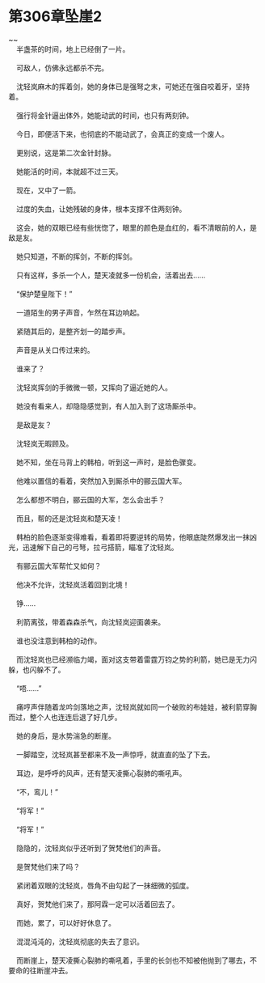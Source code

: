 # 第306章坠崖2
~~<br>&nbsp;&nbsp;&nbsp;&nbsp;半盏茶的时间，地上已经倒了一片。<br><br>&nbsp;&nbsp;&nbsp;&nbsp;可敌人，仿佛永远都杀不完。<br><br>&nbsp;&nbsp;&nbsp;&nbsp;沈轻岚麻木的挥着剑，她的身体已是强弩之末，可她还在强自咬着牙，坚持着。<br><br>&nbsp;&nbsp;&nbsp;&nbsp;强行将金针逼出体外，她能动武的时间，也只有两刻钟。<br><br>&nbsp;&nbsp;&nbsp;&nbsp;今日，即便活下来，也彻底的不能动武了，会真正的变成一个废人。<br><br>&nbsp;&nbsp;&nbsp;&nbsp;更别说，这是第二次金针封脉。<br><br>&nbsp;&nbsp;&nbsp;&nbsp;她能活的时间，本就超不过三天。<br><br>&nbsp;&nbsp;&nbsp;&nbsp;现在，又中了一箭。<br><br>&nbsp;&nbsp;&nbsp;&nbsp;过度的失血，让她残破的身体，根本支撑不住两刻钟。<br><br>&nbsp;&nbsp;&nbsp;&nbsp;这会，她的双眼已经有些恍惚了，眼里的颜色是血红的，看不清眼前的人，是敌是友。<br><br>&nbsp;&nbsp;&nbsp;&nbsp;她只知道，不断的挥剑，不断的挥剑。<br><br>&nbsp;&nbsp;&nbsp;&nbsp;只有这样，多杀一个人，楚天凌就多一份机会，活着出去……<br><br>&nbsp;&nbsp;&nbsp;&nbsp;“保护楚皇陛下！”<br><br>&nbsp;&nbsp;&nbsp;&nbsp;一道陌生的男子声音，乍然在耳边响起。<br><br>&nbsp;&nbsp;&nbsp;&nbsp;紧随其后的，是整齐划一的踏步声。<br><br>&nbsp;&nbsp;&nbsp;&nbsp;声音是从关口传过来的。<br><br>&nbsp;&nbsp;&nbsp;&nbsp;谁来了？<br><br>&nbsp;&nbsp;&nbsp;&nbsp;沈轻岚挥剑的手微微一顿，又挥向了逼近她的人。<br><br>&nbsp;&nbsp;&nbsp;&nbsp;她没有看来人，却隐隐感觉到，有人加入到了这场厮杀中。<br><br>&nbsp;&nbsp;&nbsp;&nbsp;是敌是友？<br><br>&nbsp;&nbsp;&nbsp;&nbsp;沈轻岚无暇顾及。<br><br>&nbsp;&nbsp;&nbsp;&nbsp;她不知，坐在马背上的韩柏，听到这一声时，是脸色骤变。<br><br>&nbsp;&nbsp;&nbsp;&nbsp;他难以置信的看着，突然加入到厮杀中的郦云国大军。<br><br>&nbsp;&nbsp;&nbsp;&nbsp;怎么都想不明白，郦云国的大军，怎么会出手？<br><br>&nbsp;&nbsp;&nbsp;&nbsp;而且，帮的还是沈轻岚和楚天凌！<br><br>&nbsp;&nbsp;&nbsp;&nbsp;韩柏的脸色逐渐变得难看，看着即将要逆转的局势，他眼底陡然爆发出一抹凶光，迅速解下自己的弓弩，拉弓搭箭，瞄准了沈轻岚。<br><br>&nbsp;&nbsp;&nbsp;&nbsp;有郦云国大军帮忙又如何？<br><br>&nbsp;&nbsp;&nbsp;&nbsp;他决不允许，沈轻岚活着回到北境！<br><br>&nbsp;&nbsp;&nbsp;&nbsp;铮……<br><br>&nbsp;&nbsp;&nbsp;&nbsp;利箭离弦，带着森森杀气，向沈轻岚迎面袭来。<br><br>&nbsp;&nbsp;&nbsp;&nbsp;谁也没注意到韩柏的动作。<br><br>&nbsp;&nbsp;&nbsp;&nbsp;而沈轻岚也已经濒临力竭，面对这支带着雷霆万钧之势的利箭，她已是无力闪躲，也闪躲不了。<br><br>&nbsp;&nbsp;&nbsp;&nbsp;“唔……”<br><br>&nbsp;&nbsp;&nbsp;&nbsp;痛哼声伴随着龙吟剑落地之声，沈轻岚就如同一个破败的布娃娃，被利箭穿胸而过，整个人也连连后退了好几步。<br><br>&nbsp;&nbsp;&nbsp;&nbsp;她的身后，是水势湍急的断崖。<br><br>&nbsp;&nbsp;&nbsp;&nbsp;一脚踏空，沈轻岚甚至都来不及一声惊呼，就直直的坠了下去。<br><br>&nbsp;&nbsp;&nbsp;&nbsp;耳边，是呼呼的风声，还有楚天凌撕心裂肺的嘶吼声。<br><br>&nbsp;&nbsp;&nbsp;&nbsp;“不，鸾儿！”<br><br>&nbsp;&nbsp;&nbsp;&nbsp;“将军！”<br><br>&nbsp;&nbsp;&nbsp;&nbsp;“将军！”<br><br>&nbsp;&nbsp;&nbsp;&nbsp;隐隐的，沈轻岚似乎还听到了贺梵他们的声音。<br><br>&nbsp;&nbsp;&nbsp;&nbsp;是贺梵他们来了吗？<br><br>&nbsp;&nbsp;&nbsp;&nbsp;紧闭着双眼的沈轻岚，唇角不由勾起了一抹细微的弧度。<br><br>&nbsp;&nbsp;&nbsp;&nbsp;真好，贺梵他们来了，那阿霖一定可以活着回去了。<br><br>&nbsp;&nbsp;&nbsp;&nbsp;而她，累了，可以好好休息了。<br><br>&nbsp;&nbsp;&nbsp;&nbsp;混混沌沌的，沈轻岚彻底的失去了意识。<br><br>&nbsp;&nbsp;&nbsp;&nbsp;而断崖上，楚天凌撕心裂肺的嘶吼着，手里的长剑也不知被他抛到了哪去，不要命的往断崖冲去。<br><br>
                    

<script>_fwqdsqadxfw()</script>
<div><script>_dfwf1dw();</script></div>
<div><script>_dfwf1agdw();</script></div>
                